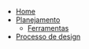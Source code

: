 - [Home](README.md)
- [Planejamento](pages/planejamento.md)
    - [Ferramentas](pages/ferramentas.md)
- [Processo de design](pages/ProcessoDesign.md)


